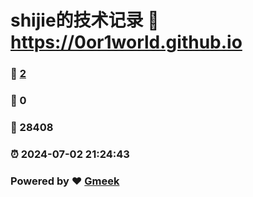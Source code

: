 # shijie的技术记录 :link: https://0or1world.github.io 
### :page_facing_up: [2](https://0or1world.github.io/tag.html) 
### :speech_balloon: 0 
### :hibiscus: 28408 
### :alarm_clock: 2024-07-02 21:24:43 
### Powered by :heart: [Gmeek](https://github.com/Meekdai/Gmeek)
